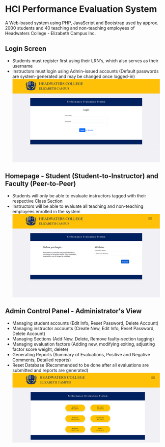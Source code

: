 # HCI Performance Evaluation System

A Web-based system using PHP, JavaScript and Bootstrap used by approx. 2000 students and 40 teaching and non-teaching employees of Headwaters College - Elizabeth Campus Inc.

## Login Screen
- Students must register first using their LRN's, which also serves as their username
- Instructors must login using Admin-issued accounts (Default passwords are system-generated and may be changed once logged-in)
![Login](https://github.com/MarOmay/pes_hci/blob/main/login_screen.png)

## Homepage - Student (Student-to-Instructor) and Faculty (Peer-to-Peer)
- Students will only be able to evaluate instructors tagged with their respective Class Section
- Instructors will be able to evaluate all teaching and non-teaching employees enrolled in the system
![Homepage](https://github.com/MarOmay/pes_hci/blob/main/homepage.png)

## Admin Control Panel - Administrator's View
- Managing student accounts (Edit Info, Reset Password, Delete Account)
- Managing instructor accounts (Create New, Edit Info, Reset Password, Delete Account)
- Managing Sections (Add New, Delete, Remove faulty-section tagging)
- Managing evaluation factors (Adding new, modifying exiting, adjusting factor score weight, delete)
- Generating Reports (Summary of Evaluations, Positive and Negative Comments, Detailed reports)
- Reset Database (Recommended to be done after all evaluations are submitted and reports are generated)
![Control](https://github.com/MarOmay/pes_hci/blob/main/admin_home.png)

